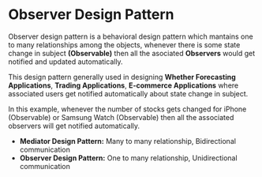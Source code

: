 # Observer Design Pattern

Observer design pattern is a behavioral design pattern which mantains one to many relationships among the objects, whenever there is some state change in subject **(Observable)** then all the asociated **Observers** would get notified and updated automatically.

This design pattern generally used in designing **Whether Forecasting Applications**, **Trading Applications**, **E-commerce Applications** where associated users get notified automatically about state change in subject.

In this example, whenever the number of stocks gets changed for iPhone (Observable) or Samsung Watch (Observable) then all the associated observers will get notified automatically.

* **Mediator Design Pattern:** Many to many relationship, Bidirectional communication
* **Observer Design Pattern:** One to many relationship, Unidirectional communication